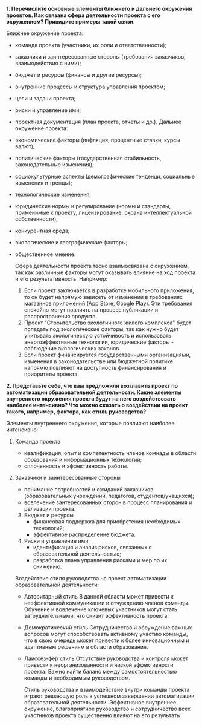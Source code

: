 **1. Перечислите основные элементы ближнего и дальнего окружения проектов. Как связана сфера деятельности проекта с его окружением? Привидите примеры такой связи.**

   Ближнее окружение проекта:
   - команда проекта (участники, их роли и ответственности);
   - заказчики и заинтересованные стороны (требования заказчиков, взаимодействия с ними);
   - бюджет и ресурсы (финансы и другие ресурсы);
   - внутренние процессы и структура управления проектом;
   - цели и задачи проекта;
   - риски и управление ими;
   - проектная документация (план проекта, отчеты и др.).
   Дальнее окружение проекта:
   - экономические факторы (инфляция, процентные ставки, курсы валют);
   - политические факторы (государственная стабильность, законодательные изменения);
   - социокультурные аспекты (демографические тенденци, социальные изменения и тренды);
   - технологические изменения;
   - юридические нормы и регулирование (нормы и стандарты, применимые к проекту, лицензирование, охрана интеллектуальной собственности);
   - конкурентная среда;
   - экологические и географические факторы;
   - общественное мнение.
  
     Сфера деятельности проекта тесно взаимосвязана с окружением, так как различные факторы могут оказывать влияние на ход проекта и его результативность. Например:
     1. Если проект заключается в разработке мобильного приложения, то он будет напрямую зависеть от изменений в требованиях магазинов приложений (App Store, Google Play). Эти требования спокойно могут повлиять на 
        процесс публикации и распространения продукта.
     2. Проект "Строительство экологичного жилого комплекса" будет попадать под экологические факторы, так как нужно будет учитывать экологическую устойчивость и использовать энергоэффективные технологии, 
        юридические факторы - соблюдение экологических законов.
     3. Если проект финансируется государственными организациями, изменения в законодательстве или бюджетной политике напрямю повлияют на доступность финансирования и приоритеты проекта.

  **2. Представьте себе, что вам предложили возглавить проект по автоматизации образовательной деятельности. Какие элементы внутреннего окружения проекта будут на него воздействовать наиболее интенсивно? Что можно сказать о воздействии на проект такого, например, фактора, как стиль руководства?**

Элементы внутреннего окружения, которые повлияют наиболее интенсивно:

  1. Команда проекта
     - квалификация, опыт и компетентность членов комнады в области образования и информационных технологий;
     - сплоченность и эффективность работы.
  2. Заказчики и заинтересованные стороны
        - понимание потребностей и ожиданий заказчиков (образовательных учреждений, педагогов, студентов/учащихся);
        - вовлечение зантересованных сторон в процесс планирования и релизации проекта.
     3. Бюджет и ресурсы
        - финансовая поддержка для приобретения необходимых технологий;
        - эффективное распределение бюджета.
     4. Риски и управление ими
        - идентификация и анализ рисков, связанных с образовательной деятельностью;
        - разработка плана управления рисками и мер по их снижению.
       
      Воздействие стиля руководства на проект автоматизации образовательной деятельности:
      - Авторитарный стиль
        В данной области может привести к неэффективной коммуникации и отчуждению членов команды. Обучение и вовлечение ключевых участников могут стать затруднительными, что снизит эффективность 
        проекта.
      - Демократический стиль
        Сотрудничество и обсуждение важных вопросов могут способствовать активному участию команды, что в свою очередь может привести к более инновационным и адаптивным решениям в области 
        образования.
      - Лаиссез-фер стиль
        Отсутствие руководства и контроля может привести к неорганизованности и низкой эффективности проекта. Важно найти баланс между самостоятельностью команды и необходимым руководством.

        Стиль руководства и взаимодействие внутри команды проекта играют решающую роль в успешном завершении автоматизации образовательной деятельности. Эффективное внутреннее окружение, благоприятное руководство и 
        сотрудничество всех участников проекта существенно влияют на его результаты.


